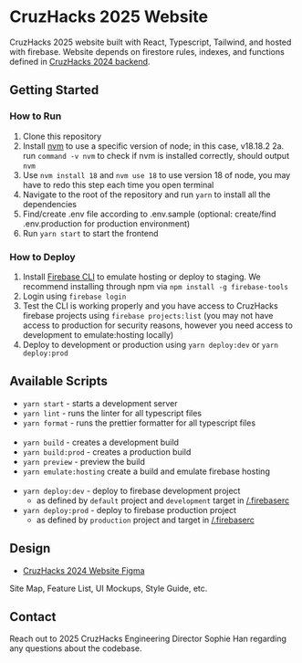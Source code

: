 #  CruzHacks 2025 Website

CruzHacks 2025 website built with React, Typescript, Tailwind, and hosted with
firebase. Website depends on firestore rules, indexes, and functions defined in
[CruzHacks 2024 backend](https://github.com/CruzHacks/cruzhacks-2024-backend).

## Getting Started

### How to Run

1. Clone this repository
2. Install [nvm](https://github.com/nvm-sh/nvm) to use a specific version of
   node; in this case, v18.18.2
   2a. run `command -v nvm` to check if nvm is installed correctly, should output `nvm`
3. Use `nvm install 18` and `nvm use 18` to use version 18 of node, you may have
   to redo this step each time you open terminal
4. Navigate to the root of the repository and run `yarn` to install all the
   dependencies
5. Find/create .env file according to .env.sample (optional: create/find
   .env.production for production environment)
6. Run `yarn start` to start the frontend

### How to Deploy

1. Install [Firebase CLI](https://firebase.google.com/docs/cli) to emulate
   hosting or deploy to staging. We recommend installing through npm via `npm
install -g firebase-tools`
2. Login using `firebase login`
3. Test the CLI is working properly and you have access to CruzHacks firebase
   projects using `firebase projects:list` (you may not have access to production
   for security reasons, however you need access to development to emulate:hosting
   locally)
4. Deploy to development or production using `yarn deploy:dev` or `yarn
deploy:prod`

## Available Scripts

- `yarn start` - starts a development server
- `yarn lint` - runs the linter for all typescript files
- `yarn format` - runs the prettier formatter for all typescript files
  <br></br>
- `yarn build` - creates a development build
- `yarn build:prod` - creates a production build
- `yarn preview` - preview the build
- `yarn emulate:hosting` create a build and emulate firebase hosting
  <br></br>
- `yarn deploy:dev` - deploy to firebase development project
  - as defined by `default` project and `development` target in
    [/.firebaserc](/.firebaserc)
- `yarn deploy:prod` - deploy to firebase production project
  - as defined by `production` project and target in [/.firebaserc](/.firebaserc)

## Design

- [CruzHacks 2024 Website Figma](<https://www.figma.com/file/IXAajiFoWwcPU70DFs6hRt/2024-Website?type=design&node-id=2%3A2208&mode=design&t=JUGVyFxn8iTvM5LQ-1](https://www.figma.com/file/IXAajiFoWwcPU70DFs6hRt/2024-Website?type=design&t=JUGVyFxn8iTvM5LQ-6)https://www.figma.com/file/IXAajiFoWwcPU70DFs6hRt/2024-Website?type=design&t=JUGVyFxn8iTvM5LQ-6>)

Site Map, Feature List, UI Mockups, Style Guide, etc.

## Contact

Reach out to 2025 CruzHacks Engineering Director
Sophie Han regarding any questions about the
codebase.
